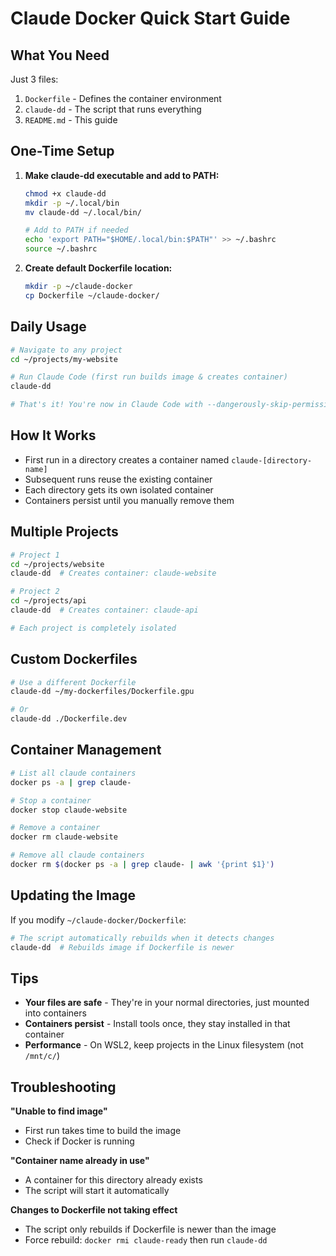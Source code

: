 # Claude Docker Quick Start Guide

## What You Need

Just 3 files:
1. `Dockerfile` - Defines the container environment
2. `claude-dd` - The script that runs everything
3. `README.md` - This guide

## One-Time Setup

1. **Make claude-dd executable and add to PATH:**
   ```bash
   chmod +x claude-dd
   mkdir -p ~/.local/bin
   mv claude-dd ~/.local/bin/
   
   # Add to PATH if needed
   echo 'export PATH="$HOME/.local/bin:$PATH"' >> ~/.bashrc
   source ~/.bashrc
   ```

2. **Create default Dockerfile location:**
   ```bash
   mkdir -p ~/claude-docker
   cp Dockerfile ~/claude-docker/
   ```

## Daily Usage

```bash
# Navigate to any project
cd ~/projects/my-website

# Run Claude Code (first run builds image & creates container)
claude-dd

# That's it! You're now in Claude Code with --dangerously-skip-permissions
```

## How It Works

- First run in a directory creates a container named `claude-[directory-name]`
- Subsequent runs reuse the existing container
- Each directory gets its own isolated container
- Containers persist until you manually remove them

## Multiple Projects

```bash
# Project 1
cd ~/projects/website
claude-dd  # Creates container: claude-website

# Project 2  
cd ~/projects/api
claude-dd  # Creates container: claude-api

# Each project is completely isolated
```

## Custom Dockerfiles

```bash
# Use a different Dockerfile
claude-dd ~/my-dockerfiles/Dockerfile.gpu

# Or
claude-dd ./Dockerfile.dev
```

## Container Management

```bash
# List all claude containers
docker ps -a | grep claude-

# Stop a container
docker stop claude-website

# Remove a container
docker rm claude-website

# Remove all claude containers
docker rm $(docker ps -a | grep claude- | awk '{print $1}')
```

## Updating the Image

If you modify `~/claude-docker/Dockerfile`:
```bash
# The script automatically rebuilds when it detects changes
claude-dd  # Rebuilds image if Dockerfile is newer
```

## Tips

- **Your files are safe** - They're in your normal directories, just mounted into containers
- **Containers persist** - Install tools once, they stay installed in that container
- **Performance** - On WSL2, keep projects in the Linux filesystem (not `/mnt/c/`)

## Troubleshooting

**"Unable to find image"**
- First run takes time to build the image
- Check if Docker is running

**"Container name already in use"**  
- A container for this directory already exists
- The script will start it automatically

**Changes to Dockerfile not taking effect**
- The script only rebuilds if Dockerfile is newer than the image
- Force rebuild: `docker rmi claude-ready` then run `claude-dd`

